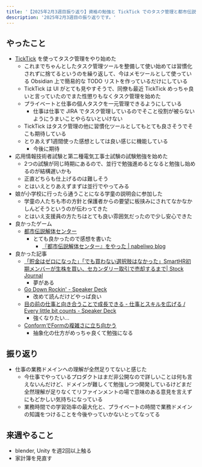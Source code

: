 ```yaml
---
title: '【2025年2月3週目振り返り】資格の勉強と TickTick でのタスク管理と都市伝説解体センター'
description: '2025年2月3週目の振り返りです。'
---
```


## やったこと

- [TickTick](https://ticktick.com) を使ってタスク管理をやり始めた
  - これまでちゃんとしたタスク管理ツールを整備して使い始めては習慣化されずに捨てるというのを繰り返して、今はメモツールとして使っている Obsidian 上で簡易的な TODO リストを作っているだけにしている
  - TickTick は UI がとても見やすそうで、同僚も最近 TickTick めっちゃ良いと言っていたのでまた性懲りもなくタスク管理を始めた
  - プライベートと仕事の個人タスクを一元管理できるようにしている
    - 仕事は仕事で JIRA でタスク管理しているのでそこと役割が被らないようにうまいことやらないといけない
  - TickTick はタスク管理の他に習慣化ツールとしてもとても良さそうでそこも期待している
  - とりあえず1週間使った感想としては良い感じに機能している
    - 今後に期待
- 応用情報技術者試験と第二種電気工事士試験の試験勉強を始めた
  - 2つの試験が同じ時期にあるので、並行で勉強進めるとなると勉強し始めるのが結構遅いかも
  - 正直どちらも仕上げるのは難しそう
  - とはいえとりあえずまずは並行でやってみる
- 娘が小学校に行ったら通うことになる学童の説明会に参加した
  - 学童の人たちも市の方針と保護者からの要望に板挟みにされてなかなかしんどそうというのが伝わってきた
  - とはいえ支援員の方たちはとても良い雰囲気だったので少し安心できた
- 良かったゲーム
  - [都市伝説解体センター](https://umdc.shueisha-games.com/)
    - とても良かったので感想を書いた
      - [『都市伝説解体センター』をやった | nabeliwo blog](https://www.nabeliwo.blue/blog/2025/02/urban-myth-demolition-center)
- 良かった記事
  - [「貯金はゼロになった」「でも買わない選択肢はなかった」SmartHR初期メンバーが生株を買い、セカンダリー取引で売却するまで| Stock Journal](https://journal.nstock.com/article/smarthr_secondary_story)
    - 夢がある
  - [Go Down Rockin' - Speaker Deck](https://speakerdeck.com/yoshiori/go-down-rockin)
    - 改めて読んだけどやっぱ良い
  - [目の前の仕事と向き合うことで成長できる - 仕事とスキルを広げる / Every little bit counts - Speaker Deck](https://speakerdeck.com/soudai/every-little-bit-counts)
    - 強くなりたい…
  - [ConformでFormの複雑さに立ち向かう](https://zenn.dev/bmth/articles/conform-to-complex)
    - 抽象化の仕方がめっちゃ良くて勉強になる

## 振り返り

- 仕事の業務ドメインへの理解が全然足りてないと感じた
  - 今仕事でやっているプロダクトはまだ非公開なので詳しいことは何も言えないんだけど、ドメインが難しくて勉強しつつ開発しているけどまだ全然理解が足りなくてリファインメントの場で意味のある意見を言えずにもどかしい気持ちになっている
  - 業務時間での学習効率の最大化と、プライベートの時間で業務ドメインの知識をつけることを今後やっていかないとってなってる

## 来週やること

- blender, Unity を週2回以上触る
- 家計簿を見直す

